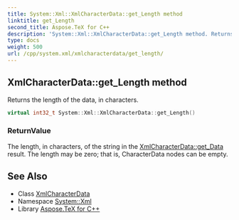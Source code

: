 ```yaml
---
title: System::Xml::XmlCharacterData::get_Length method
linktitle: get_Length
second_title: Aspose.TeX for C++
description: 'System::Xml::XmlCharacterData::get_Length method. Returns the length of the data, in characters in C++.'
type: docs
weight: 500
url: /cpp/system.xml/xmlcharacterdata/get_length/
---
```

## XmlCharacterData::get_Length method


Returns the length of the data, in characters.

```cpp
virtual int32_t System::Xml::XmlCharacterData::get_Length()
```


### ReturnValue

The length, in characters, of the string in the [XmlCharacterData::get_Data](../get_data/) result. The length may be zero; that is, CharacterData nodes can be empty.

## See Also

* Class [XmlCharacterData](../)
* Namespace [System::Xml](../../)
* Library [Aspose.TeX for C++](../../../)
